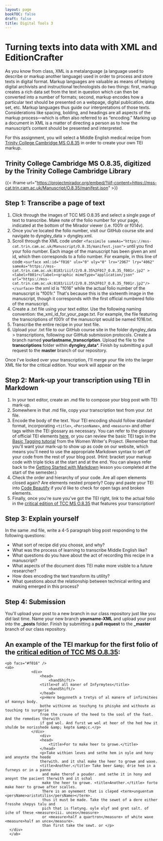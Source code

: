 ```yaml
---
layout: page
bookTOC: false
draft: false
title: Digital Tools 3
---
```

# Turning texts into data with XML and EditionCrafter
As you know from class, XML is a metalanguage (a language used to describe or markup another language) used in order to process and store texts in digital format. Markup languages are valuable as means of helping digital archivists and instructional technologists do two things: first, markup creates a rich data set from the text in question which can then be converted into a number of formats; second, markup encodes how a particular text should be presented on a webpage, digital publication, data set, etc. Markup languages thus guide our interpretations of those texts. Considerations like spacing, bolding, and headings are all aspects of the markup process—which is often also referred to as “encoding.” Marking up a document in XML is a matter of directing a person as to how the manuscript’s content should be presented and interpreted.

For this assignment, you will select a Middle English medical recipe from [Trinity College Cambridge MS O.8.35](https://mss-cat.trin.cam.ac.uk/Manuscript/O.8.35) in order to create your own TEI markup.

## Trinity College Cambridge MS O.8.35, digitized by the Trinity College Cambridge Library

{{< iframe url="https://projectmirador.org/embed/?iiif-content=https://mss-cat.trin.cam.ac.uk/Manuscript/O.8.35/manifest.json" >}}


## Step 1: Transcribe a page of text

1. Click through the images of TCC MS O.8.35 and select a single page of text to transcribe. Make note of the folio number for your page, indicated at the bottom of the Mirador viewer (i.e. f001r or f014v).
2. Once you've located the folio number, visit our GitHub course site and navigate to dyngley_data > dyngley.xml.
3. Scroll through the XML code under `<facsimile sameAs="https://mss-cat.trin.cam.ac.uk/Manuscript/O.8.35/manifest.json">` until you find your folio number. 
Each image of the manuscript has been given an xml id, which then corresponds to a folio number. For example, in this line of code 
```<surface xml:id="f016" ulx="0" uly="0" lrx="2967" lry="4062" sameAs="https://mss-cat.trin.cam.ac.uk:8183/iiif/2/O.8.35%2F017_O.8.35_f001r.jp2" ><label>f001r</label><graphic mimeType="application/json" url="https://mss-cat.trin.cam.ac.uk:8183/iiif/2/O.8.35%2F017_O.8.35_f001r.jp2"/></surface>```
the xml id is "f016" while the actual folio number of the manuscript is "f001r."
That's because this is the sixteenth image in the manuscript, though it corresponds with the first official numbered folio of the manuscript.
4. Create a .txt file using your text editor. Use the following naming convention: the_xml_id_for_your_page.txt. For example, the file featuring the transcriptions of f001r of the manuscript would be named f016.txt.
5. Transcribe the entire recipe in your text file.
6. Upload your .txt file to our GitHub course site in the folder dyngley_data > transcriptions, following our GitHub submission protocols. Create a branch named **yourlastname_transcription**. Upload the file to the **transcriptions** folder within **dyngley_data***. Finish by submitting a pull request to the **master** branch of our repository. 

Once I've looked over your transcription, I'll merge your file into the larger XML file for the critical edition. Your work will appear on the


## Step 2: Mark-up your transcription using TEI in Markdown

1. In your text editor, create an .md file to compose your blog post with TEI mark-up. 
2. Somewhere in that .md file, copy your transcription text from your .txt file. 
3. Encode the body of the text. Your TEI encoding should follow standard format, incorporating `<title>`, `<PersonName>`, and `<measure>` and other tags within the TEI glossary as necessary. You can refer to the glossary of official TEI elements [here](https://tei-c.org/release/doc/tei-p5-doc/en/html/REF-ELEMENTS.html), or you can review the basic TEI tags in the [Basic Tagging tutorial](https://www.wwp.northeastern.edu/outreach/seminars/_current/presentations/basic_encoding/basic_encoding_tutorial_00.xhtml) from the Women Writer's Project. (Remember that you'll want your mark-up to show up as code on our website, which means you'll need to use the appropriate Markdown syntax to set off your code from the rest of your blog post. (Hint: bracket your markup code with triple ticks at the start and at the end. You can always refer back to the [Getting Started with Markdown](https://programminghistorian.org/en/lessons/getting-started-with-markdown) lesson you completed at the start of the semester.)
4. Check the order and hierarchy of your code. Are all open elements closed again? Are elements nested properly? Copy and paste your TEI into [Code Beautify](https://codebeautify.org/xmlvalidator) if you'd like to check for open tags and broken elements.
5. Finally, once you're sure you've got the TEI right, link to the actual folio in the [critical edition of TCC MS O.8.35](https://cu-mkp.github.io/dyngleyfamily-editioncrafter-website/folios/#/ec) that features your transcription!

## Step 3: Explain yourself

In the same .md file, write a 4-5 paragraph blog post responding to the following questions:

- What sort of recipe did you choose, and why?
- What was the process of learning to transcribe Middle English like?
- What questions do you have about the act of recording this recipe in a manuscript?
- What aspects of the document does TEI make more visible to a future researcher?
- How does encoding the text transform its utility?
- What questions about the relationship between technical writing and making emerged in this process?


## Step 4: Submission

You'll upload your post to a new branch in our class repository just like you did last time. Name your new branch **yourname-XML** and upload your post into the **_posts** folder. Finish by submitting a **pull request** to the **_master** branch of our class repository.

## An example of the TEI markup for the first folio of the [critical edition of TCC MS O.8.35](https://cu-mkp.github.io/dyngleyfamily-editioncrafter-website/folios/#/ec):



```
<pb facs="#f016" />
<ab>
			<div>
				<head>
					<handShift/>
				<title>of all maner of Infyrmytes</title>
 					<handShift/>
 				</head>
 				<p>Here begynneth a tretys of al manere of infirmitees of mannys body. 
 				bothe withinne as touchyng to phisyke and withoute as touching to surgerie 
 				from the croune of the heed to the sool of the foot. And the remedies therwith 
 				if god wol. And furst we wol at heer of the hed how it shulde be norisshede &amp; kepte &amp;c.</p>
 			</div>
				<div>
				<head>
					<title>For to make heer to growe.</title>
				</head>
				<p>Take withien leves and sethe hem in oyle and hony and anoynte the heede 
				therwith. and it shal make the heer to growe and waxe. 
				<title>Another.</title> Take beer &amp; drie hem in a furneys or in a panne
				 and make therof a pouder. and sethe it in hony and anoynt the pacient therwith and it schal 
				 make the heer to growe. <title>Another.</title> forto make heer to growe after scalles. 
				 There is an oynement that is cleped <term>unguentum <persName>aristotilis</persName></term>. 
				 thus it must be made. Take the sewet of a dere either fresshe shepys talu and 
				 pich that is fletyng. oyle olyf and gret salt. of iche of these <measure>iii. unces</measure> 
				 or <measure>half a quartron</measure> of white waxe <measure>half an unce</measure>. 
				 than first take the sewt. or </p>
  </div>
  </ab>
```

